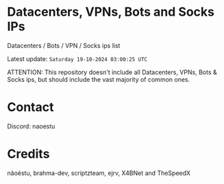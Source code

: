 # Datacenters, VPNs, Bots and Socks IPs
 
Datacenters / Bots / VPN / Socks ips list

Latest update: `Saturday 19-10-2024 03:00:25 UTC` 

ATTENTION: This repository doesn't include all Datacenters, VPNs, Bots & Socks ips, 
but should include the vast majority of common ones.

# Contact
Discord: naoestu

# Credits
nãoéstu, brahma-dev, scriptzteam, ejrv, X4BNet and TheSpeedX
